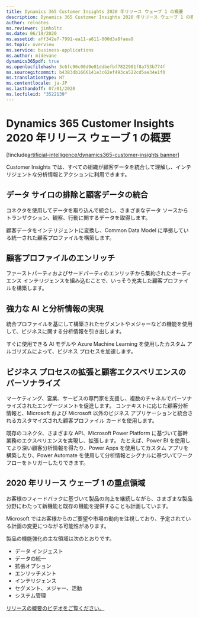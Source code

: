 ```yaml
---
title: Dynamics 365 Customer Insights 2020 年リリース ウェーブ 1 の概要
description: Dynamics 365 Customer Insights 2020 年リリース ウェーブ 1 の概要
author: relnotes
ms.reviewer: jimholtz
ms.date: 06/19/2020
ms.assetid: aff342e7-7991-ea11-a811-000d3a8faea9
ms.topic: overview
ms.service: business-applications
ms.author: midevane
dynamics365pdf: true
ms.openlocfilehash: 3c6fc96c00d9e01ddbefbf7822981f8a753b774f
ms.sourcegitcommit: b4383db1666141e3c62ef493ca522cd5ae34e1f0
ms.translationtype: HT
ms.contentlocale: ja-JP
ms.lasthandoff: 07/01/2020
ms.locfileid: "3522139"
---
```

# <a name="overview-of-dynamics-365-customer-insights-2020-release-wave-1"></a>Dynamics 365 Customer Insights 2020 年リリース ウェーブ 1 の概要
[!include[artificial-intelligence/dynamics365-customer-insights banner](../includes/artificial-intelligence/dynamics365-customer-insights.md)]

<!--overview start-->
Customer Insights では、すべての組織が顧客データを統合して理解し、インテリジェントな分析情報とアクションに利用できます。 

## <a name="eliminate-data-silos-and-unify-customer-data"></a>データ サイロの排除と顧客データの統合

コネクタを使用してデータを取り込んで統合し、さまざまなデータ ソースからトランザクション、観察、行動に関するデータを取得します。

顧客データをインテリジェントに変換し、Common Data Model に準拠している統一された顧客プロファイルを構築します。

## <a name="enrich-customer-profiles"></a>顧客プロファイルのエンリッチ

ファーストパーティおよびサードパーティのエンリッチから集約されたオーディエンス インテリジェンスを組み込むことで、いっそう充実した顧客プロファイルを構築します。

## <a name="enable-powerful-ai-and-insights"></a>強力な AI と分析情報の実現

統合プロファイルを基にして構築されたセグメントやメジャーなどの機能を使用して、ビジネスに関する分析情報を引き出します。 

すぐに使用できる AI モデルや Azure Machine Learning を使用したカスタム アルゴリズムによって、ビジネス プロセスを加速します。

## <a name="extend-business-processes-and-personalize-customer-experiences"></a>ビジネス プロセスの拡張と顧客エクスペリエンスのパーソナライズ

マーケティング、営業、サービスの専門家を支援し、複数のチャネルでパーソナライズされたエンゲージメントを促進します。 コンテキストに応じた顧客分析情報と、Microsoft および Microsoft 以外のビジネス アプリケーションと統合されるカスタマイズされた顧客プロファイル カードを使用します。

既存のコネクタ、さまざまな API、Microsoft Power Platform に基づいて基幹業務のエクスペリエンスを実現し、拡張します。 たとえば、Power BI を使用してより深い顧客分析情報を得たり、Power Apps を使用してカスタム アプリを構築したり、Power Automate を使用して分析情報とシグナルに基づいてワークフローをトリガーしたりできます。

## <a name="focus-areas-for-2020-release-wave-1"></a>2020 年リリース ウェーブ 1 の重点領域

お客様のフィードバックに基づいて製品の向上を継続しながら、さまざまな製品分野にわたって新機能と既存の機能を提供することも計画しています。 

Microsoft ではお客様からのご要望や市場の動向を注視しており、予定されている計画の変更につながる可能性があります。
 
製品の機能強化の主な領域は次のとおりです。
 
- データ インジェスト
- データの統一
- 拡張オプション
- エンリッチメント
- インテリジェンス
- セグメント、メジャー、活動
- システム管理

[リリースの概要のビデオをご覧ください。](https://aka.ms/Overview/2020RW1/CustomerInsights)
<!--overview end-->
